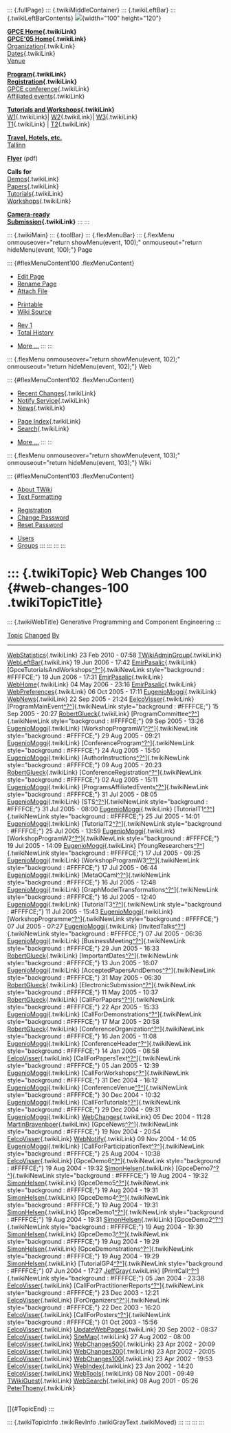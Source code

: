 ::: {.fullPage}
::: {.twikiMiddleContainer}
::: {.twikiLeftBar}
::: {.twikiLeftBarContents}
![](../pub/Gpce05/WebLeftBar/gpce-logo.jpg){width="100" height="120"}

**[GPCE Home](../Gpce/WebHome){.twikiLink}**\
**[GPCE\'05 Home](WebHome){.twikiLink}**\
[Organization](ConferenceOrganization){.twikiLink}\
[Dates](ImportantDates){.twikiLink}\
[Venue](http://www.cs.ioc.ee/tfp-icfp-gpce05/venue.html)

**[Program](ConferenceProgram){.twikiLink}**\
**[Registration](ConferenceRegistration){.twikiLink}**\
[GPCE conference](ProgramMainEvent){.twikiLink}\
[Affiliated events](ProgramsAffiliatedEvents){.twikiLink}

**[Tutorials and Workshops](GpceTutorialsAndWorkshops){.twikiLink}**\
[W1](YoungResearchers){.twikiLink}\| [W2](MetaOCaml){.twikiLink}\|
[W3](GraphModelTransformations){.twikiLink}\
[T1](TutorialT1){.twikiLink} \| [T2](TutorialT2){.twikiLink}

**[Travel, Hotels, etc.](http://www.cs.ioc.ee/tfp-icfp-gpce05/)**\
[Tallinn](http://www.brics.dk/~danvy/icfp05/Tallinn/)

**[Flyer](http://www.disi.unige.it/person/MoggiE/GPCE05.pdf)** (pdf)

**Calls for**\
[Demos](CallForDemonstrations){.twikiLink}\
[Papers](CallForPapers){.twikiLink}\
[Tutorials](CallForTutorials){.twikiLink}\
[Workshops](CallForWorkshops){.twikiLink}

**[Camera-ready\
Submission](AuthorInstructions){.twikiLink}**
:::
:::

::: {.twikiMain}
::: {.toolBar}
::: {.flexMenuBar}
::: {.flexMenu onmouseover="return showMenu(event, 100);" onmouseout="return hideMenu(event, 100);"}
Page

::: {#flexMenuContent100 .flexMenuContent}
-   [Edit
    Page](http://www.program-transformation.org/edit/Gpce05/WebChanges100?t=1536827970)
-   [Rename
    Page](http://www.program-transformation.org/rename/Gpce05/WebChanges100)
-   [Attach
    File](http://www.program-transformation.org/attach/Gpce05/WebChanges100)

<!-- -->

-   [Printable](http://www.program-transformation.org/view/Gpce05/WebChanges100?skin=print.pattern)
-   [Wiki
    Source](http://www.program-transformation.org/view/Gpce05/WebChanges100?skin=text&raw=on&contenttype=text/plain)

<!-- -->

-   [Rev
    1](http://www.program-transformation.org/view/Gpce05/WebChanges100?rev=1.1)
-   [Total
    History](http://www.program-transformation.org/rdiff/Gpce05/WebChanges100)

<!-- -->

-   [More
    \...](http://www.program-transformation.org/oops/Gpce05/WebChanges100?template=oopsmore&param1=1.1&param2=1.1)
:::
:::

::: {.flexMenu onmouseover="return showMenu(event, 102);" onmouseout="return hideMenu(event, 102);"}
Web

::: {#flexMenuContent102 .flexMenuContent}
-   [Recent Changes](WebChanges){.twikiLink}
-   [Notify Service](WebNotify){.twikiLink}
-   [News](WebNews){.twikiLink}

<!-- -->

-   [Page Index](WebIndex){.twikiLink}
-   [Search](WebSearch){.twikiLink}

<!-- -->

-   [More
    \...](http://www.program-transformation.org/oops/Gpce05/WebChanges100?template=oopsmore&param1=1.1&param2=1.1)
:::
:::

::: {.flexMenu onmouseover="return showMenu(event, 103);" onmouseout="return hideMenu(event, 103);"}
Wiki

::: {#flexMenuContent103 .flexMenuContent}
-   [About
    TWiki](http://www.program-transformation.org/view/TWiki/WebHome)
-   [Text
    Formatting](http://www.program-transformation.org/view/TWiki/TextFormattingRules)

<!-- -->

-   [Registration](http://www.program-transformation.org/view/TWiki/TWikiRegistration)
-   [Change
    Password](http://www.program-transformation.org/view/TWiki/ChangePassword)
-   [Reset
    Password](http://www.program-transformation.org/view/TWiki/ResetPassword)

<!-- -->

-   [Users](http://www.program-transformation.org/view/Main/TWikiUsers)
-   [Groups](http://www.program-transformation.org/view/Main/TWikiGroups)
:::
:::
:::
:::

::: {.twikiTopic}
Web Changes 100 {#web-changes-100 .twikiTopicTitle}
===============

::: {.twikiWebTitle}
Generative Programming and Component Engineering
:::

  [Topic](WebChanges100@sortcol=0&table=1&up=0#sorted_table "Sort by this column")                                                                                                              [Changed](WebChanges100@sortcol=1&table=1&up=0#sorted_table "Sort by this column")   [By](WebChanges100@sortcol=2&table=1&up=0#sorted_table "Sort by this column")
  --------------------------------------------------------------------------------------------------------------------------------------------------------------------------------------------- ------------------------------------------------------------------------------------ -------------------------------------------------------------------------------
  [WebStatistics](../Main/WebStatistics){.twikiLink}                                                                                                                                            23 Feb 2010 - 07:58                                                                  [TWikiAdminGroup](../Main/TWikiAdminGroup){.twikiLink}
  [WebLeftBar](../Main/WebLeftBar){.twikiLink}                                                                                                                                                  19 Jun 2006 - 17:42                                                                  [EmirPasalic](../Main/EmirPasalic){.twikiLink}
  [GpceTutorialsAndWorkshops[^?^](http://www.program-transformation.org/edit/Main/GpceTutorialsAndWorkshops?topicparent=Gpce05.WebChanges100)]{.twikiNewLink style="background : #FFFFCE;"}     19 Jun 2006 - 17:31                                                                  [EmirPasalic](../Main/EmirPasalic){.twikiLink}
  [WebHome](../Main/WebHome){.twikiLink}                                                                                                                                                        04 May 2006 - 23:16                                                                  [EmirPasalic](../Main/EmirPasalic){.twikiLink}
  [WebPreferences](../Main/WebPreferences){.twikiLink}                                                                                                                                          06 Oct 2005 - 17:11                                                                  [EugenioMoggi](../Main/EugenioMoggi){.twikiLink}
  [WebNews](../Main/WebNews){.twikiLink}                                                                                                                                                        22 Sep 2005 - 21:24                                                                  [EelcoVisser](../Main/EelcoVisser){.twikiLink}
  [ProgramMainEvent[^?^](http://www.program-transformation.org/edit/Main/ProgramMainEvent?topicparent=Gpce05.WebChanges100)]{.twikiNewLink style="background : #FFFFCE;"}                       15 Sep 2005 - 20:27                                                                  [RobertGlueck](../Main/RobertGlueck){.twikiLink}
  [ProgramCommittee[^?^](http://www.program-transformation.org/edit/Main/ProgramCommittee?topicparent=Gpce05.WebChanges100)]{.twikiNewLink style="background : #FFFFCE;"}                       09 Sep 2005 - 13:26                                                                  [EugenioMoggi](../Main/EugenioMoggi){.twikiLink}
  [WorkshopProgramW1[^?^](http://www.program-transformation.org/edit/Main/WorkshopProgramW1?topicparent=Gpce05.WebChanges100)]{.twikiNewLink style="background : #FFFFCE;"}                     29 Aug 2005 - 09:21                                                                  [EugenioMoggi](../Main/EugenioMoggi){.twikiLink}
  [ConferenceProgram[^?^](http://www.program-transformation.org/edit/Main/ConferenceProgram?topicparent=Gpce05.WebChanges100)]{.twikiNewLink style="background : #FFFFCE;"}                     24 Aug 2005 - 15:50                                                                  [EugenioMoggi](../Main/EugenioMoggi){.twikiLink}
  [AuthorInstructions[^?^](http://www.program-transformation.org/edit/Main/AuthorInstructions?topicparent=Gpce05.WebChanges100)]{.twikiNewLink style="background : #FFFFCE;"}                   09 Aug 2005 - 20:23                                                                  [RobertGlueck](../Main/RobertGlueck){.twikiLink}
  [ConferenceRegistration[^?^](http://www.program-transformation.org/edit/Main/ConferenceRegistration?topicparent=Gpce05.WebChanges100)]{.twikiNewLink style="background : #FFFFCE;"}           02 Aug 2005 - 15:11                                                                  [EugenioMoggi](../Main/EugenioMoggi){.twikiLink}
  [ProgramsAffiliatedEvents[^?^](http://www.program-transformation.org/edit/Main/ProgramsAffiliatedEvents?topicparent=Gpce05.WebChanges100)]{.twikiNewLink style="background : #FFFFCE;"}       31 Jul 2005 - 08:05                                                                  [EugenioMoggi](../Main/EugenioMoggi){.twikiLink}
  [STS[^?^](http://www.program-transformation.org/edit/Main/STS?topicparent=Gpce05.WebChanges100)]{.twikiNewLink style="background : #FFFFCE;"}                                                 31 Jul 2005 - 08:00                                                                  [EugenioMoggi](../Main/EugenioMoggi){.twikiLink}
  [TutorialT1[^?^](http://www.program-transformation.org/edit/Main/TutorialT1?topicparent=Gpce05.WebChanges100)]{.twikiNewLink style="background : #FFFFCE;"}                                   25 Jul 2005 - 14:01                                                                  [EugenioMoggi](../Main/EugenioMoggi){.twikiLink}
  [TutorialT2[^?^](http://www.program-transformation.org/edit/Main/TutorialT2?topicparent=Gpce05.WebChanges100)]{.twikiNewLink style="background : #FFFFCE;"}                                   25 Jul 2005 - 13:59                                                                  [EugenioMoggi](../Main/EugenioMoggi){.twikiLink}
  [WorkshopProgramW2[^?^](http://www.program-transformation.org/edit/Main/WorkshopProgramW2?topicparent=Gpce05.WebChanges100)]{.twikiNewLink style="background : #FFFFCE;"}                     19 Jul 2005 - 14:09                                                                  [EugenioMoggi](../Main/EugenioMoggi){.twikiLink}
  [YoungResearchers[^?^](http://www.program-transformation.org/edit/Main/YoungResearchers?topicparent=Gpce05.WebChanges100)]{.twikiNewLink style="background : #FFFFCE;"}                       17 Jul 2005 - 09:25                                                                  [EugenioMoggi](../Main/EugenioMoggi){.twikiLink}
  [WorkshopProgramW3[^?^](http://www.program-transformation.org/edit/Main/WorkshopProgramW3?topicparent=Gpce05.WebChanges100)]{.twikiNewLink style="background : #FFFFCE;"}                     17 Jul 2005 - 06:44                                                                  [EugenioMoggi](../Main/EugenioMoggi){.twikiLink}
  [MetaOCaml[^?^](http://www.program-transformation.org/edit/Main/MetaOCaml?topicparent=Gpce05.WebChanges100)]{.twikiNewLink style="background : #FFFFCE;"}                                     16 Jul 2005 - 12:48                                                                  [EugenioMoggi](../Main/EugenioMoggi){.twikiLink}
  [GraphModelTransformations[^?^](http://www.program-transformation.org/edit/Main/GraphModelTransformations?topicparent=Gpce05.WebChanges100)]{.twikiNewLink style="background : #FFFFCE;"}     16 Jul 2005 - 12:40                                                                  [EugenioMoggi](../Main/EugenioMoggi){.twikiLink}
  [TutorialT3[^?^](http://www.program-transformation.org/edit/Main/TutorialT3?topicparent=Gpce05.WebChanges100)]{.twikiNewLink style="background : #FFFFCE;"}                                   11 Jul 2005 - 15:43                                                                  [EugenioMoggi](../Main/EugenioMoggi){.twikiLink}
  [WorkshopProgramme[^?^](http://www.program-transformation.org/edit/Main/WorkshopProgramme?topicparent=Gpce05.WebChanges100)]{.twikiNewLink style="background : #FFFFCE;"}                     07 Jul 2005 - 07:27                                                                  [EugenioMoggi](../Main/EugenioMoggi){.twikiLink}
  [InvitedTalks[^?^](http://www.program-transformation.org/edit/Main/InvitedTalks?topicparent=Gpce05.WebChanges100)]{.twikiNewLink style="background : #FFFFCE;"}                               07 Jul 2005 - 06:36                                                                  [EugenioMoggi](../Main/EugenioMoggi){.twikiLink}
  [BusinessMeeting[^?^](http://www.program-transformation.org/edit/Main/BusinessMeeting?topicparent=Gpce05.WebChanges100)]{.twikiNewLink style="background : #FFFFCE;"}                         29 Jun 2005 - 16:33                                                                  [RobertGlueck](../Main/RobertGlueck){.twikiLink}
  [ImportantDates[^?^](http://www.program-transformation.org/edit/Main/ImportantDates?topicparent=Gpce05.WebChanges100)]{.twikiNewLink style="background : #FFFFCE;"}                           13 Jun 2005 - 16:07                                                                  [EugenioMoggi](../Main/EugenioMoggi){.twikiLink}
  [AcceptedPapersAndDemos[^?^](http://www.program-transformation.org/edit/Main/AcceptedPapersAndDemos?topicparent=Gpce05.WebChanges100)]{.twikiNewLink style="background : #FFFFCE;"}           31 May 2005 - 06:30                                                                  [RobertGlueck](../Main/RobertGlueck){.twikiLink}
  [ElectronicSubmission[^?^](http://www.program-transformation.org/edit/Main/ElectronicSubmission?topicparent=Gpce05.WebChanges100)]{.twikiNewLink style="background : #FFFFCE;"}               11 May 2005 - 10:37                                                                  [RobertGlueck](../Main/RobertGlueck){.twikiLink}
  [CallForPapers[^?^](http://www.program-transformation.org/edit/Main/CallForPapers?topicparent=Gpce05.WebChanges100)]{.twikiNewLink style="background : #FFFFCE;"}                             22 Apr 2005 - 15:33                                                                  [EugenioMoggi](../Main/EugenioMoggi){.twikiLink}
  [CallForDemonstrations[^?^](http://www.program-transformation.org/edit/Main/CallForDemonstrations?topicparent=Gpce05.WebChanges100)]{.twikiNewLink style="background : #FFFFCE;"}             17 Mar 2005 - 20:58                                                                  [RobertGlueck](../Main/RobertGlueck){.twikiLink}
  [ConferenceOrganization[^?^](http://www.program-transformation.org/edit/Main/ConferenceOrganization?topicparent=Gpce05.WebChanges100)]{.twikiNewLink style="background : #FFFFCE;"}           16 Jan 2005 - 11:08                                                                  [EugenioMoggi](../Main/EugenioMoggi){.twikiLink}
  [ConferenceHeader[^?^](http://www.program-transformation.org/edit/Main/ConferenceHeader?topicparent=Gpce05.WebChanges100)]{.twikiNewLink style="background : #FFFFCE;"}                       14 Jan 2005 - 08:58                                                                  [EelcoVisser](../Main/EelcoVisser){.twikiLink}
  [CallForPapersText[^?^](http://www.program-transformation.org/edit/Main/CallForPapersText?topicparent=Gpce05.WebChanges100)]{.twikiNewLink style="background : #FFFFCE;"}                     05 Jan 2005 - 12:39                                                                  [EugenioMoggi](../Main/EugenioMoggi){.twikiLink}
  [CallForWorkshops[^?^](http://www.program-transformation.org/edit/Main/CallForWorkshops?topicparent=Gpce05.WebChanges100)]{.twikiNewLink style="background : #FFFFCE;"}                       31 Dec 2004 - 16:12                                                                  [EugenioMoggi](../Main/EugenioMoggi){.twikiLink}
  [ConferenceVenue[^?^](http://www.program-transformation.org/edit/Main/ConferenceVenue?topicparent=Gpce05.WebChanges100)]{.twikiNewLink style="background : #FFFFCE;"}                         30 Dec 2004 - 10:32                                                                  [EugenioMoggi](../Main/EugenioMoggi){.twikiLink}
  [CallForTutorials[^?^](http://www.program-transformation.org/edit/Main/CallForTutorials?topicparent=Gpce05.WebChanges100)]{.twikiNewLink style="background : #FFFFCE;"}                       29 Dec 2004 - 09:31                                                                  [EugenioMoggi](../Main/EugenioMoggi){.twikiLink}
  [WebChanges](../Main/WebChanges){.twikiLink}                                                                                                                                                  05 Dec 2004 - 11:28                                                                  [MartinBravenboer](../Main/MartinBravenboer){.twikiLink}
  [GpceNews[^?^](http://www.program-transformation.org/edit/Main/GpceNews?topicparent=Gpce05.WebChanges100)]{.twikiNewLink style="background : #FFFFCE;"}                                       19 Nov 2004 - 20:54                                                                  [EelcoVisser](../Main/EelcoVisser){.twikiLink}
  [WebNotify](../Main/WebNotify){.twikiLink}                                                                                                                                                    09 Nov 2004 - 14:05                                                                  [EugenioMoggi](../Main/EugenioMoggi){.twikiLink}
  [CallForParticipationText[^?^](http://www.program-transformation.org/edit/Main/CallForParticipationText?topicparent=Gpce05.WebChanges100)]{.twikiNewLink style="background : #FFFFCE;"}       25 Aug 2004 - 10:38                                                                  [EelcoVisser](../Main/EelcoVisser){.twikiLink}
  [GpceDemo6[^?^](http://www.program-transformation.org/edit/Main/GpceDemo6?topicparent=Gpce05.WebChanges100)]{.twikiNewLink style="background : #FFFFCE;"}                                     19 Aug 2004 - 19:32                                                                  [SimonHelsen](../Main/SimonHelsen){.twikiLink}
  [GpceDemo7[^?^](http://www.program-transformation.org/edit/Main/GpceDemo7?topicparent=Gpce05.WebChanges100)]{.twikiNewLink style="background : #FFFFCE;"}                                     19 Aug 2004 - 19:32                                                                  [SimonHelsen](../Main/SimonHelsen){.twikiLink}
  [GpceDemo5[^?^](http://www.program-transformation.org/edit/Main/GpceDemo5?topicparent=Gpce05.WebChanges100)]{.twikiNewLink style="background : #FFFFCE;"}                                     19 Aug 2004 - 19:31                                                                  [SimonHelsen](../Main/SimonHelsen){.twikiLink}
  [GpceDemo4[^?^](http://www.program-transformation.org/edit/Main/GpceDemo4?topicparent=Gpce05.WebChanges100)]{.twikiNewLink style="background : #FFFFCE;"}                                     19 Aug 2004 - 19:31                                                                  [SimonHelsen](../Main/SimonHelsen){.twikiLink}
  [GpceDemo1[^?^](http://www.program-transformation.org/edit/Main/GpceDemo1?topicparent=Gpce05.WebChanges100)]{.twikiNewLink style="background : #FFFFCE;"}                                     19 Aug 2004 - 19:31                                                                  [SimonHelsen](../Main/SimonHelsen){.twikiLink}
  [GpceDemo2[^?^](http://www.program-transformation.org/edit/Main/GpceDemo2?topicparent=Gpce05.WebChanges100)]{.twikiNewLink style="background : #FFFFCE;"}                                     19 Aug 2004 - 19:30                                                                  [SimonHelsen](../Main/SimonHelsen){.twikiLink}
  [GpceDemo3[^?^](http://www.program-transformation.org/edit/Main/GpceDemo3?topicparent=Gpce05.WebChanges100)]{.twikiNewLink style="background : #FFFFCE;"}                                     19 Aug 2004 - 19:29                                                                  [SimonHelsen](../Main/SimonHelsen){.twikiLink}
  [GpceDemonstrations[^?^](http://www.program-transformation.org/edit/Main/GpceDemonstrations?topicparent=Gpce05.WebChanges100)]{.twikiNewLink style="background : #FFFFCE;"}                   19 Aug 2004 - 19:29                                                                  [SimonHelsen](../Main/SimonHelsen){.twikiLink}
  [TutorialGP4[^?^](http://www.program-transformation.org/edit/Main/TutorialGP4?topicparent=Gpce05.WebChanges100)]{.twikiNewLink style="background : #FFFFCE;"}                                 07 Jun 2004 - 17:27                                                                  [JeffGray](../Main/JeffGray){.twikiLink}
  [PrintCall[^?^](http://www.program-transformation.org/edit/Main/PrintCall?topicparent=Gpce05.WebChanges100)]{.twikiNewLink style="background : #FFFFCE;"}                                     05 Jan 2004 - 23:38                                                                  [EelcoVisser](../Main/EelcoVisser){.twikiLink}
  [CallForPractitionerReports[^?^](http://www.program-transformation.org/edit/Main/CallForPractitionerReports?topicparent=Gpce05.WebChanges100)]{.twikiNewLink style="background : #FFFFCE;"}   23 Dec 2003 - 12:21                                                                  [EelcoVisser](../Main/EelcoVisser){.twikiLink}
  [ForOrganizers[^?^](http://www.program-transformation.org/edit/Main/ForOrganizers?topicparent=Gpce05.WebChanges100)]{.twikiNewLink style="background : #FFFFCE;"}                             22 Dec 2003 - 16:20                                                                  [EelcoVisser](../Main/EelcoVisser){.twikiLink}
  [CallForPosters[^?^](http://www.program-transformation.org/edit/Main/CallForPosters?topicparent=Gpce05.WebChanges100)]{.twikiNewLink style="background : #FFFFCE;"}                           01 Oct 2003 - 15:56                                                                  [EelcoVisser](../Main/EelcoVisser){.twikiLink}
  [UpdateWebPages](../Main/UpdateWebPages){.twikiLink}                                                                                                                                          20 Sep 2002 - 08:37                                                                  [EelcoVisser](../Main/EelcoVisser){.twikiLink}
  [SiteMap](../Main/SiteMap){.twikiLink}                                                                                                                                                        27 Aug 2002 - 08:00                                                                  [EelcoVisser](../Main/EelcoVisser){.twikiLink}
  [WebChanges500](../Main/WebChanges500){.twikiLink}                                                                                                                                            23 Apr 2002 - 20:09                                                                  [EelcoVisser](../Main/EelcoVisser){.twikiLink}
  [WebChanges200](../Main/WebChanges200){.twikiLink}                                                                                                                                            23 Apr 2002 - 20:05                                                                  [EelcoVisser](../Main/EelcoVisser){.twikiLink}
  [WebChanges100](../Main/WebChanges100){.twikiLink}                                                                                                                                            23 Apr 2002 - 19:53                                                                  [EelcoVisser](../Main/EelcoVisser){.twikiLink}
  [WebIndex](../Main/WebIndex){.twikiLink}                                                                                                                                                      23 Jan 2002 - 14:20                                                                  [EelcoVisser](../Main/EelcoVisser){.twikiLink}
  [WebTools](../Main/WebTools){.twikiLink}                                                                                                                                                      08 Nov 2001 - 09:49                                                                  [TWikiGuest](../Main/TWikiGuest){.twikiLink}
  [WebSearch](../Main/WebSearch){.twikiLink}                                                                                                                                                    08 Aug 2001 - 05:26                                                                  [PeterThoeny](../Main/PeterThoeny){.twikiLink}

\
[]{#TopicEnd}
:::

::: {.twikiTopicInfo .twikiRevInfo .twikiGrayText .twikiMoved}
:::
:::
:::
:::
